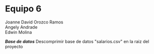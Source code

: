 # Equipo 6

Joanne David Orozco Ramos  
Angely Andrade  
Edwin Molina  

***Base de datos***
Descomprimir base de datos "salarios.csv"  en la raiz del proyecto